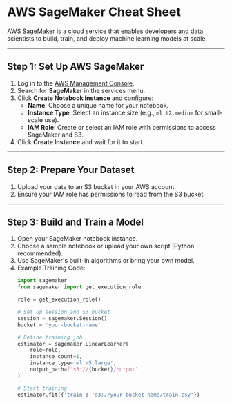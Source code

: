 # AWS SageMaker Cheat Sheet

AWS SageMaker is a cloud service that enables developers and data scientists to build, train, and deploy machine learning models at scale.

---

## Step 1: Set Up AWS SageMaker
1. Log in to the [AWS Management Console](https://aws.amazon.com/console/).
2. Search for **SageMaker** in the services menu.
3. Click **Create Notebook Instance** and configure:
   - **Name**: Choose a unique name for your notebook.
   - **Instance Type**: Select an instance size (e.g., `ml.t2.medium` for small-scale use).
   - **IAM Role**: Create or select an IAM role with permissions to access SageMaker and S3.
4. Click **Create Instance** and wait for it to start.

---

## Step 2: Prepare Your Dataset
1. Upload your data to an S3 bucket in your AWS account.
2. Ensure your IAM role has permissions to read from the S3 bucket.

---

## Step 3: Build and Train a Model
1. Open your SageMaker notebook instance.
2. Choose a sample notebook or upload your own script (Python recommended).
3. Use SageMaker's built-in algorithms or bring your own model.
4. Example Training Code:
   ```python
   import sagemaker
   from sagemaker import get_execution_role

   role = get_execution_role()

   # Set up session and S3 bucket
   session = sagemaker.Session()
   bucket = 'your-bucket-name'

   # Define training job
   estimator = sagemaker.LinearLearner(
       role=role,
       instance_count=1,
       instance_type='ml.m5.large',
       output_path=f's3://{bucket}/output'
   )

   # Start training
   estimator.fit({'train': 's3://your-bucket-name/train.csv'})
   
